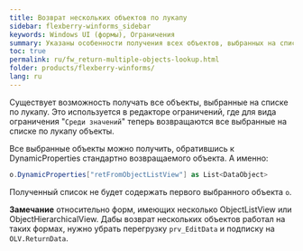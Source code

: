 ```yaml
---
title: Возврат нескольких объектов по лукапу
sidebar: flexberry-winforms_sidebar
keywords: Windows UI (формы), Ограничения
summary: Указаны особенности получения всех объектов, выбранных на списке по лукапу
toc: true
permalink: ru/fw_return-multiple-objects-lookup.html
folder: products/flexberry-winforms/
lang: ru
---
```


Существует возможность получать все объекты, выбранные на списке по лукапу.
Это используется в редакторе ограничений, где для вида ограничения "`Среди значений`" теперь возвращаются все выбранные на списке по лукапу объекты.


Все выбранные объекты можно получить, обратившись к DynamicProperties стандартно возвращаемого объекта. А именно:

```csharp
o.DynamicProperties["retFromObjectListView"] as List<DataObject>
```

Полученный список не будет содержать первого выбранного объекта `o`.


__Замечание__ относительно форм, имеющих несколько ObjectListView или ObjectHierarchicalView. Дабы возврат нескольких объектов работал на таких формах, нужно убрать перегрузку `prv_EditData` и подписку на `OLV.ReturnData`.